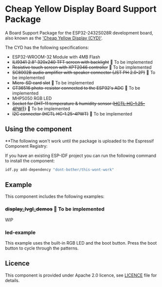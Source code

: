 # Cheap Yellow Display Board Support Package
A Board Support Package for the ESP32-2432S028R development board, also known as the ['Cheap Yellow Display (CYD)'](https://youtu.be/0AVyvwv0agk?si=KyBl3__vfIgNyeVE). 

The CYD has the following specifications:
* ESP32-WROOM-32 Module with 4MB Flash
* ~~ILI9341 2.8" 320x240 TFT screen with backlight~~ :construction: To be implemented
* ~~Resistive touch screen with XPT2046 controller~~  :construction: To be implemented
* ~~SC8002B audio amplifier with speaker connector (JST PH 2.0-2P)~~  :construction: To be implemented
* ~~Micro-SD card slot~~  :construction: To be implemented
* ~~GT36516 photo-resistor connected to the ESP32's ADC~~  :construction: To be implemented
* MHP5050 RGB LED
* ~~Socket for DHT-11 temperature & humidity sensor ([HCTL HC-1.25-4PWT](https://wmsc.lcsc.com/wmsc/upload/file/pdf/v2/lcsc/2312192331_HCTL-HC-1-25-4PWT_C2845381.pdf))~~  :construction: To be implemented
* ~~I2C connector (HCTL HC-1.25-4PWT)~~  :construction: To be implemented


## Using the component

**The following won't work until the package is uploaded to the Espressif Component Registry:

If you have an existing ESP-IDF project you can run the following command to install the component:
```bash
idf.py add-dependency "dont-bother/this-wont-work"
```


## Example

This component includes the following examples:

### ~~display_lvgl_demos~~ :construction: To be implemented
WIP

### led-example
This example uses the built-in RGB LED and the boot button. Press the boot button to cycle through the patterns.


## Licence
This component is provided under Apache 2.0 licence, see [LICENCE](LICENSE.md) file for details.
